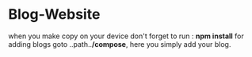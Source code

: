# Blog-Website
when you make copy on your device don't forget to run : **npm install**
for adding blogs goto ..path..**/compose**, here you simply add your blog.
